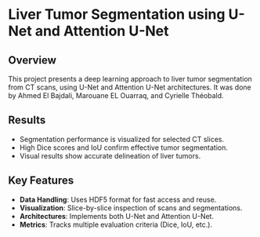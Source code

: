 # Liver Tumor Segmentation using U-Net and Attention U-Net

## Overview

This project presents a deep learning approach to liver tumor segmentation from CT scans, using U-Net and Attention U-Net architectures. 
It was done by Ahmed El Bajdali, Marouane EL Ouarraq, and Cyrielle Théobald.

## Results

- Segmentation performance is visualized for selected CT slices.
- High Dice scores and IoU confirm effective tumor segmentation.
- Visual results show accurate delineation of liver tumors.

## Key Features

- **Data Handling**: Uses HDF5 format for fast access and reuse.
- **Visualization**: Slice-by-slice inspection of scans and segmentations.
- **Architectures**: Implements both U-Net and Attention U-Net.
- **Metrics**: Tracks multiple evaluation criteria (Dice, IoU, etc.).
